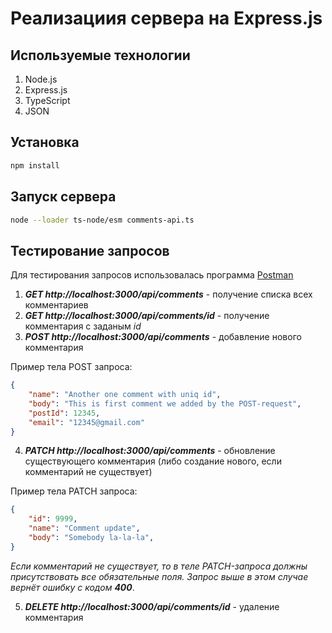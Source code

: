 # Реализациия сервера на Express.js

## Используемые технологии
1. Node.js
2. Express.js
2. TypeScript
3. JSON

## Установка

```bash
npm install
```

## Запуск сервера
```bash
node --loader ts-node/esm comments-api.ts
```

## Тестирование запросов

Для тестирования запросов использовалась программа [Postman](https://www.postman.com/downloads/)

1. ***GET http://localhost:3000/api/comments*** - получение списка всех комментариев
2. ***GET http://localhost:3000/api/comments/id*** - получение комментария с заданым *id*
3. ***POST http://localhost:3000/api/comments*** - добавление нового комментария

Пример тела POST запроса:

```json
{
    "name": "Another one comment with uniq id",
    "body": "This is first comment we added by the POST-request",
    "postId": 12345,
    "email": "12345@gmail.com"
}
```

4. ***PATCH http://localhost:3000/api/comments*** - обновление существующего комментария (либо создание нового, если комментарий не существует)

Пример тела PATCH запроса:

```json
{
    "id": 9999,
    "name": "Comment update",
    "body": "Somebody la-la-la",
}
```

*Если комментарий не существует, то в теле PATCH-запроса должны присутствовать все обязательные поля. Запрос выше в этом случае вернёт ошибку с кодом **400***.

5. ***DELETE http://localhost:3000/api/comments/id*** - удаление комментария
